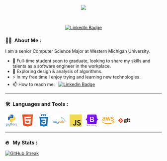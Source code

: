 <div align="center">
  <p align="center"><img src="https://media.giphy.com/media/hHxTQkcjmHUTC/giphy.gif" width="300"/></p>
  
  <p align="center"><img src="https://komarev.com/ghpvc/?username=tylerterry23&style=flat-square&color=blue" alt=""></p>

  <div id="badges">
    <a href="your-linkedin-URL">
      <img src="https://img.shields.io/badge/LinkedIn-blue?style=for-the-badge&logo=linkedin&logoColor=white" alt="LinkedIn Badge"/>
    </a>
  </div>
  
</div>

### :man_technologist: &nbsp;About Me :

I am a senior Computer Science Major at Western Michigan University.

- 🔭 Full-time student soon to graduate, looking to share my skills and talents as a software engineer in the workplace.
- 🌱 Exploring design & analysis of algorithms.
- ⚡ In my free time I enjoy trying and learning new technologies. 
- 📫 How to reach me: &nbsp; [![Linkedin Badge](https://img.shields.io/badge/-Tyler-blue?style=flat&logo=Linkedin&logoColor=white)](https://www.linkedin.com/in/tylerterry23)

---

### 🛠 &nbsp;Languages and Tools :

<p>
<img src="https://github.com/devicons/devicon/blob/master/icons/python/python-original-wordmark.svg" title="Java" alt="Java" width="40" height="40"/>
  &nbsp;
<img src="https://github.com/devicons/devicon/blob/master/icons/html5/html5-original.svg" title="HTML5" alt="HTML" width="40" height="40"/>
  &nbsp;
<img src="https://github.com/devicons/devicon/blob/master/icons/css3/css3-plain-wordmark.svg"  title="CSS3" alt="CSS" width="40" height="40"/>
  &nbsp;
<img src="https://github.com/devicons/devicon/blob/master/icons/mysql/mysql-original-wordmark.svg" title="MySQL"  alt="MySQL" width="40" height="40"/>
  &nbsp;
<img src="https://github.com/devicons/devicon/blob/master/icons/javascript/javascript-original.svg" title="JavaScript" alt="JavaScript" width="40" height="40"/>
  &nbsp;
<img src="https://github.com/devicons/devicon/blob/master/icons/bootstrap/bootstrap-original-wordmark.svg" title="bootstrap"  alt="Postman" width="40" height="40"/>
  &nbsp;
<img src="https://github.com/devicons/devicon/blob/master/icons/amazonwebservices/amazonwebservices-plain-wordmark.svg" title="AWS" alt="AWS" width="40" height="40"/>
  &nbsp;
<img src="https://github.com/devicons/devicon/blob/master/icons/git/git-original-wordmark.svg" title="Git" **alt="Git" width="40" height="40"/>
  &nbsp;
</p>

---

### 🔥 &nbsp; My Stats :
[![GitHub Streak](http://github-readme-streak-stats.herokuapp.com?user=tylerterry23&theme=dark&background=000000)](https://git.io/streak-stats)


